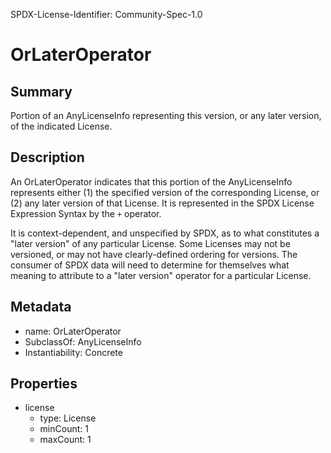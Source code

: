 SPDX-License-Identifier: Community-Spec-1.0

# OrLaterOperator

## Summary

Portion of an AnyLicenseInfo representing this version, or any later version,
of the indicated License.

## Description

An OrLaterOperator indicates that this portion of the AnyLicenseInfo
represents either (1) the specified version of the corresponding License, or
(2) any later version of that License. It is represented in the SPDX License
Expression Syntax by the `+` operator.

It is context-dependent, and unspecified by SPDX, as to what constitutes a
"later version" of any particular License. Some Licenses may not be versioned,
or may not have clearly-defined ordering for versions. The consumer of SPDX
data will need to determine for themselves what meaning to attribute to a
"later version" operator for a particular License.

## Metadata

- name: OrLaterOperator
- SubclassOf: AnyLicenseInfo
- Instantiability: Concrete

## Properties

- license
  - type: License
  - minCount: 1
  - maxCount: 1
